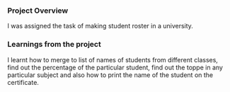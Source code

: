 ### Project Overview

 I was assigned the task of making student roster in a university.


### Learnings from the project

 I learnt how to merge to list of names of students from different classes, find out the percentage of the particular student, find out the toppe in any particular subject and also how to print the name of the student on the certificate.


